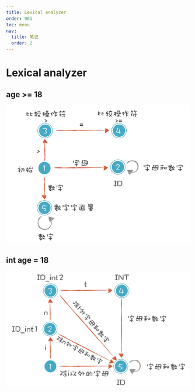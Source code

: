 ```yaml
---
title: Lexical analyzer
order: 901
toc: menu
nav:
  title: 笔记
  order: 2
---
```


# Lexical analyzer

## age >= 18

![](./1lexical-analyzer/1.png)

## int age = 18

![](./1lexical-analyzer/2.png)
